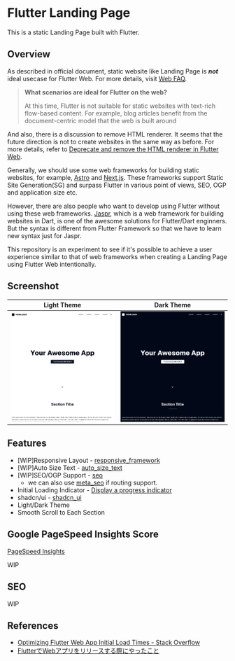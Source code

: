 # Flutter Landing Page

This is a static Landing Page built with Flutter.

## Overview

As described in official document, static website like Landing Page is ***not*** ideal usecase for Flutter Web. For more details, visit [Web FAQ](https://docs.flutter.dev/platform-integration/web/faq).

> **What scenarios are ideal for Flutter on the web?**
>
> At this time, Flutter is not suitable for static websites with text-rich flow-based content. For example, blog articles benefit from the document-centric model that the web is built around
>

And also, there is a discussion to remove HTML renderer. It seems that the future direction is not to create websites in the same way as before. For more details, refer to
[Deprecate and remove the HTML renderer in Flutter Web](https://docs.google.com/document/d/1DGamHsa2lz_Qtgfrfa3j3fRaEopJXc7tCFVM1TQlck8/edit?resourcekey=0-IjkqrCoo_EcRRS2bPYKI8w).

Generally, we should use some web frameworks for building static websites, for example, [Astro](https://astro.build/) and [Next.js](https://nextjs.org/). These frameworks support Static Site Generation(SG) and surpass Flutter in various point of views, SEO, OGP and application size etc.

However, there are also people who want to develop using Flutter without using these web frameworks. [Jaspr](https://pub.dev/packages/jaspr), which is a web framework for building websites in Dart, is one of the awesome solutions for Flutter/Dart enginners. But the syntax is different from Flutter Framework so that we have to learn new syntax just for Jaspr.

This repository is an experiment to see if it's possible to achieve a user experience similar to that of web frameworks when creating a Landing Page using Flutter Web intentionally.

## Screenshot

| Light Theme | Dark Theme |
|--------|--------|
| ![](./screenshots/preview_light_theme.png) | ![](./screenshots/preview_dark_theme.png) |

## Features

- [WIP]Responsive Layout - [responsive_framework](https://pub.dev/packages/responsive_framework)
- [WIP]Auto Size Text - [auto_size_text](https://pub.dev/packages/auto_size_text)
- [WIP]SEO/OGP Support - [seo](https://pub.dev/packages/seo)
  - we can also use [meta_seo](https://pub.dev/packages/meta_seo) if routing support.
- Initial Loading Indicator - [Display a progress indicator](https://docs.flutter.dev/platform-integration/web/initialization#example-display-a-progress-indicator)
- shadcn/ui - [shadcn_ui](https://pub.dev/packages/shadcn_ui)
- Light/Dark Theme
- Smooth Scroll to Each Section

## Google PageSpeed Insights Score

[PageSpeed Insights](https://pagespeed.web.dev/)

WIP

## SEO

WIP

## References

- [Optimizing Flutter Web App Initial Load Times - Stack Overflow](https://stackoverflow.com/questions/78145531/optimizing-flutter-web-app-initial-load-times)
- [FlutterでWebアプリをリリースする際にやったこと](https://zenn.dev/enoiu/articles/e9dbc4d4b70a5c)
